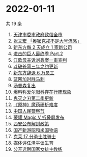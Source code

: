 # 2022-01-11

共 19 条

<!-- BEGIN ZHIHUSEARCH -->
<!-- 最后更新时间 Tue Jan 11 2022 07:09:55 GMT+0800 (China Standard Time) -->
1. [天津市委市政府致信全市](https://www.zhihu.com/search?q=天津疫情)
1. [张文宏 「奥密克戎不是大号流感」](https://www.zhihu.com/search?q=奥密克戎)
1. [新东方每 2 天成立 1 家新公司](https://www.zhihu.com/search?q=新东方)
1. [进击的巨人最终季 Part.2](https://www.zhihu.com/search?q=进击的巨人)
1. [江歌母亲诉刘鑫案一审宣判](https://www.zhihu.com/search?q=江歌案)
1. [斗破苍穹三年之约更新](https://www.zhihu.com/search?q=斗破苍穹三年之约)
1. [新东方辞退 6 万员工](https://www.zhihu.com/search?q=新东方辞退员工)
1. [篮网加时胜马刺](https://www.zhihu.com/search?q=篮网)
1. [汤普森复出](https://www.zhihu.com/search?q=汤普森复出)
1. [爆料称爱尔眼科存在行贿现象](https://www.zhihu.com/search?q=爱尔眼科)
1. [鬼灭之刃第二季更新](https://www.zhihu.com/search?q=鬼灭之刃)
1. [《原神》魔药研析难度](https://www.zhihu.com/search?q=原神)
1. [中国人民警察节](https://www.zhihu.com/search?q=中国人民警察节)
1. [荣耀 Magic V 折叠屏发布](https://www.zhihu.com/search?q=荣耀折叠屏)
1. [西安公布解封政策](https://www.zhihu.com/search?q=西安解封)
1. [国产新游昭和米国物语](https://www.zhihu.com/search?q=昭和米国物语)
1. [克莱 17 分勇士胜骑士](https://www.zhihu.com/search?q=勇士)
1. [媒体评任泽平谈生育](https://www.zhihu.com/search?q=任泽平)
1. [公开选聘国家女排主教练](https://www.zhihu.com/search?q=女排主教练)
<!-- END ZHIHUSEARCH -->
